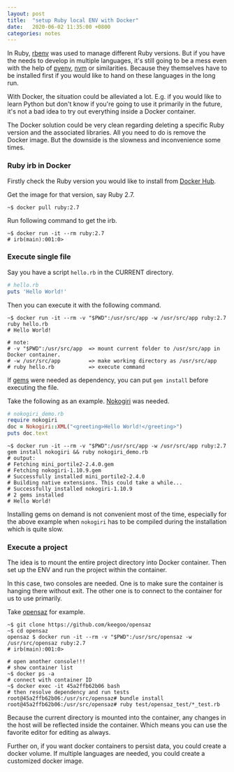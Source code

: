 ```yaml
---
layout: post
title:  "setup Ruby local ENV with Docker"
date:   2020-06-02 11:35:00 +0800
categories: notes
---
```


In Ruby, [rbenv][rbenv-github] was used to manage different Ruby versions. But if you have the needs to develop in multiple languages, it's still going to be a mess even with the help of [pyenv][pyenv-github], [nvm][nvm-github] or similarities. Because they themselves have to be installed first if you would like to hand on these languages in the long run.

With Docker, the situation could be alleviated a lot. E.g. if you would like to learn Python but don't know if you're going to use it primarily in the future, it's not a bad idea to try out everything inside a Docker container.

The Docker solution could be very clean regarding deleting a specific Ruby version and the associated libraries. All you need to do is remove the Docker image. But the downside is the slowness and inconvenience some times.

### Ruby irb in Docker

Firstly check the Ruby version you would like to install from [Docker Hub][ruby-docker-hub].

Get the image for that version, say Ruby 2.7.

```shell
~$ docker pull ruby:2.7
```

Run following command to get the irb.

```shell
~$ docker run -it --rm ruby:2.7 
# irb(main):001:0>
```

### Execute single file

Say you have a script `hello.rb` in the CURRENT directory.

```ruby
# hello.rb
puts 'Hello World!'
```

Then you can execute it with the following command.

```shell
~$ docker run -it --rm -v "$PWD":/usr/src/app -w /usr/src/app ruby:2.7 ruby hello.rb
# Hello World!

# note:
# -v "$PWD":/usr/src/app  => mount current folder to /usr/src/app in Docker container.
# -w /usr/src/app         => make working directory as /usr/src/app
# ruby hello.rb           => execute command
```

If [gems][gem-homepage] were needed as dependency, you can put `gem install` before executing the file.

Take the following as an example. [Nokogiri][nokogiri-github] was needed.

```ruby
# nokogiri_demo.rb
require nokogiri
doc = Nokogiri::XML("<greeting>Hello World!</greeting>")
puts doc.text
```

```shell
~$ docker run -it --rm -v "$PWD":/usr/src/app -w /usr/src/app ruby:2.7 gem install nokogiri && ruby nokogiri_demo.rb
# output:
# Fetching mini_portile2-2.4.0.gem
# Fetching nokogiri-1.10.9.gem
# Successfully installed mini_portile2-2.4.0
# Building native extensions. This could take a while...
# Successfully installed nokogiri-1.10.9
# 2 gems installed
# Hello World!
```

Installing gems on demand is not convenient most of the time, especially for the above example when `nokogiri` has to be compiled during the installation which is quite slow.

### Execute a project

The idea is to mount the entire project directory into Docker container. Then set up the ENV and run the project within the container.

In this case, two consoles are needed. One is to make sure the container is hanging there without exit. The other one is to connect to the container for us to use primarily.

Take [opensaz][opensaz-github] for example.

```shell
~$ git clone https://github.com/keegoo/opensaz
~$ cd opensaz
opensaz $ docker run -it --rm -v "$PWD":/usr/src/opensaz -w /usr/src/opensaz ruby:2.7
# irb(main):001:0>

# open another console!!!
# show container list
~$ docker ps -a
# connect with container ID
~$ docker exec -it 45a2ffb62b06 bash
# then resolve dependency and run tests
root@45a2ffb62b06:/usr/src/opensaz# bundle install
root@45a2ffb62b06:/usr/src/opensaz# ruby test/opensaz_test/*_test.rb
```

Because the current directory is mounted into the container, any changes in the host will be reflected inside the container. Which means you can use the favorite editor for editing as always.

Further on, if you want docker containers to persist data, you could create a docker volume. If multiple languages are needed, you could create a customized docker image.

[rbenv-github]: https://github.com/rbenv/rbenv
[pyenv-github]: https://github.com/pyenv/pyenv
[nvm-github]: https://github.com/nvm-sh/nvm
[gem-homepage]: https://rubygems.org/
[nokogiri-github]: https://github.com/sparklemotion/nokogiri
[ruby-docker-hub]: https://hub.docker.com/_/ruby
[opensaz-github]: https://github.com/keegoo/opensaz
